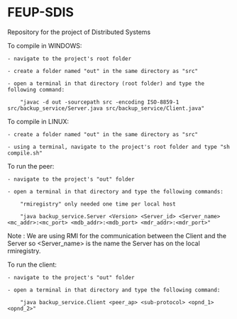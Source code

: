 # FEUP-SDIS
Repository for the project of Distributed Systems

To compile in WINDOWS:

    - navigate to the project's root folder

    - create a folder named "out" in the same directory as "src"

    - open a terminal in that directory (root folder) and type the following command:

        "javac -d out -sourcepath src -encoding ISO-8859-1 src/backup_service/Server.java src/backup_service/Client.java"

To compile in LINUX:

    - create a folder named "out" in the same directory as "src"

    - using a terminal, navigate to the project's root folder and type "sh compile.sh"

To run the peer:

    - navigate to the project's "out" folder

    - open a terminal in that directory and type the following commands:

        "rmiregistry" only needed one time per local host

        "java backup_service.Server <Version> <Server_id> <Server_name> <mc_addr>:<mc_port> <mdb_addr>:<mdb_port> <mdr_addr>:<mdr_port>"

Note : We are using RMI for the communication between the Client and the Server so <Server_name> is the name the Server has on the local rmiregistry.

To run the client:

    - navigate to the project's "out" folder

    - open a terminal in that directory and type the following command:

        "java backup_service.Client <peer_ap> <sub-protocol> <opnd_1> <opnd_2>"
